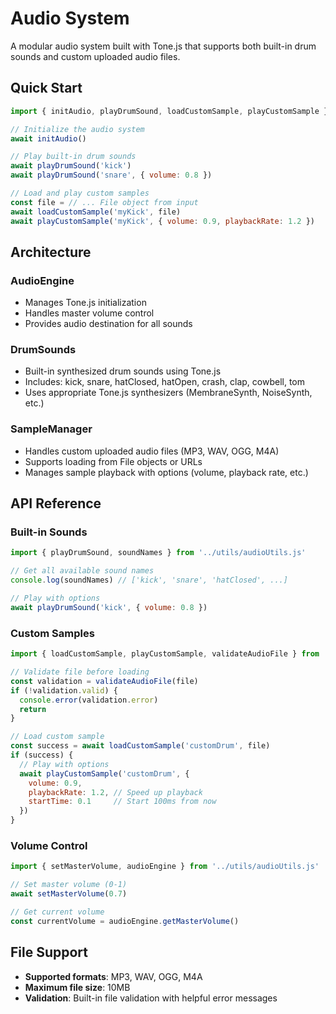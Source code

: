 # Audio System

A modular audio system built with Tone.js that supports both built-in drum sounds and custom uploaded audio files.

## Quick Start

```javascript
import { initAudio, playDrumSound, loadCustomSample, playCustomSample } from '../utils/audioUtils.js'

// Initialize the audio system
await initAudio()

// Play built-in drum sounds
await playDrumSound('kick')
await playDrumSound('snare', { volume: 0.8 })

// Load and play custom samples
const file = // ... File object from input
await loadCustomSample('myKick', file)
await playCustomSample('myKick', { volume: 0.9, playbackRate: 1.2 })
```

## Architecture

### AudioEngine
- Manages Tone.js initialization
- Handles master volume control
- Provides audio destination for all sounds

### DrumSounds
- Built-in synthesized drum sounds using Tone.js
- Includes: kick, snare, hatClosed, hatOpen, crash, clap, cowbell, tom
- Uses appropriate Tone.js synthesizers (MembraneSynth, NoiseSynth, etc.)

### SampleManager
- Handles custom uploaded audio files (MP3, WAV, OGG, M4A)
- Supports loading from File objects or URLs
- Manages sample playback with options (volume, playback rate, etc.)

## API Reference

### Built-in Sounds
```javascript
import { playDrumSound, soundNames } from '../utils/audioUtils.js'

// Get all available sound names
console.log(soundNames) // ['kick', 'snare', 'hatClosed', ...]

// Play with options
await playDrumSound('kick', { volume: 0.8 })
```

### Custom Samples
```javascript
import { loadCustomSample, playCustomSample, validateAudioFile } from '../utils/audioUtils.js'

// Validate file before loading
const validation = validateAudioFile(file)
if (!validation.valid) {
  console.error(validation.error)
  return
}

// Load custom sample
const success = await loadCustomSample('customDrum', file)
if (success) {
  // Play with options
  await playCustomSample('customDrum', {
    volume: 0.9,
    playbackRate: 1.2, // Speed up playback
    startTime: 0.1     // Start 100ms from now
  })
}
```

### Volume Control
```javascript
import { setMasterVolume, audioEngine } from '../utils/audioUtils.js'

// Set master volume (0-1)
await setMasterVolume(0.7)

// Get current volume
const currentVolume = audioEngine.getMasterVolume()
```

## File Support
- **Supported formats**: MP3, WAV, OGG, M4A
- **Maximum file size**: 10MB
- **Validation**: Built-in file validation with helpful error messages 